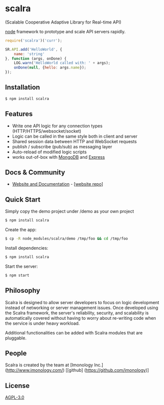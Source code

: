 # scalra
(Scalable Cooperative Adaptive Library for Real-time API)


  [node](http://nodejs.org) framework to prototype and scale API servers rapidly.

```js
require('scalra')('curr');

SR.API.add('HelloWorld', {
	name: 'string'
}, function (args, onDone) {
	LOG.warn('HelloWorld called with: ' + args);	
	onDone(null, {hello: args.name});
});

```

## Installation

```bash
$ npm install scalra
```

## Features

  * Write one API logic for any connection types (HTTP/HTTPS/websocket/socket)
  * Logic can be called in the same style both in client and server
  * Shared session data between HTTP and WebSocket requests
  * publish / subscribe (pub/sub) as messaging layer
  * Auto-reload of modified logic scripts
  * works out-of-box with [MongoDB](https://www.mongodb.com) and [Express](https://expressjs.com)
  

## Docs & Community

  * [Website and Documentation](https://github.com/imonology/scalra) - [[website repo](https://github.com/imonology/scalra)]


## Quick Start

  Simply copy the demo project under /demo as your own project

```bash
$ npm install scalra
```

  Create the app:

```bash
$ cp -R node_modules/scalra/demo /tmp/foo && cd /tmp/foo
```

  Install dependencies:

```bash
$ npm install scalra
```
				
  Start the server:

```bash
$ npm start
```

## Philosophy

  Scalra is designed to allow server developers to focus on logic development instead 
  of networking or server management issues. Once developed using the Scalra framework,
  the server's reliability, security, and scalability is automatically covered without
  having to worry about re-writing code when the service is under heavy workload. 																						   
																						   
  Additional functionalities can be added with Scalra modules that are pluggable. 
																						   

## People

Scalra is created by the team at [Imonology Inc.] (http://www.imonology.com/) [[github] (https://github.com/imonology)] 																						   

## License

  [AGPL-3.0](LICENSE)


